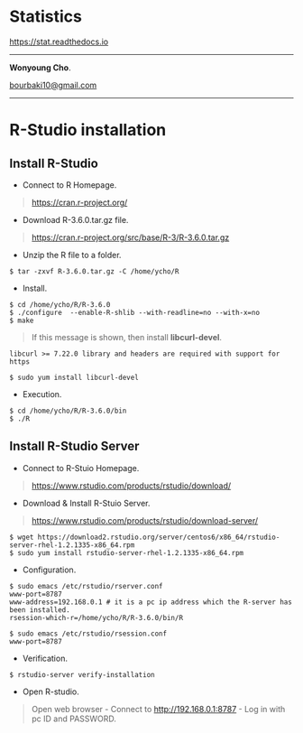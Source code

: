 # Statistics

<a href="https://stat.readthedocs.io" target="_blank"> https://stat.readthedocs.io </a>


---

**Wonyoung Cho**.

<bourbaki10@gmail.com>

---

# R-Studio installation

## Install R-Studio

- Connect to R Homepage.

> <https://cran.r-project.org/>

- Download R-3.6.0.tar.gz file.

> <https://cran.r-project.org/src/base/R-3/R-3.6.0.tar.gz>

- Unzip the R file to a folder.
```
$ tar -zxvf R-3.6.0.tar.gz -C /home/ycho/R
```

- Install.
```
$ cd /home/ycho/R/R-3.6.0
$ ./configure  --enable-R-shlib --with-readline=no --with-x=no
$ make
```
> If this message is shown, then install **libcurl-devel**.
```
libcurl >= 7.22.0 library and headers are required with support for https
```
```
$ sudo yum install libcurl-devel
```

- Execution.
```
$ cd /home/ycho/R/R-3.6.0/bin
$ ./R
```


## Install R-Studio Server

- Connect to R-Stuio Homepage.

> <https://www.rstudio.com/products/rstudio/download/>

- Download & Install R-Stuio Server.

> <https://www.rstudio.com/products/rstudio/download-server/>
```
$ wget https://download2.rstudio.org/server/centos6/x86_64/rstudio-server-rhel-1.2.1335-x86_64.rpm
$ sudo yum install rstudio-server-rhel-1.2.1335-x86_64.rpm
```

- Configuration.
```
$ sudo emacs /etc/rstudio/rserver.conf
www-port=8787
www-address=192.168.0.1 # it is a pc ip address which the R-server has been installed.
rsession-which-r=/home/ycho/R/R-3.6.0/bin/R

$ sudo emacs /etc/rstudio/rsession.conf
www-port=8787
```

- Verification.
```
$ rstudio-server verify-installation
```

- Open R-studio.

> Open web browser - Connect to http://192.168.0.1:8787 - Log in with pc ID and PASSWORD.
